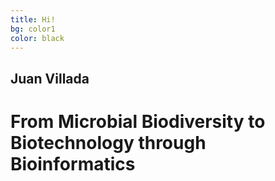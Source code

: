 ```yaml
---
title: Hi!
bg: color1
color: black
---
```


## Juan Villada
# From Microbial Biodiversity to Biotechnology through Bioinformatics
